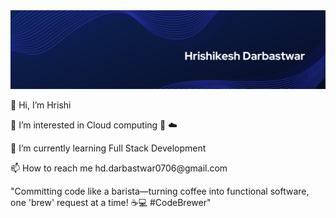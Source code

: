 <img src="banner.png" alt="">
<p>👋 Hi, I’m Hrishi</p>
<p>👀 I’m interested in Cloud computing 🚀 ☁️</p>
<p>🌱 I’m currently learning Full Stack Development</p>
<p>📫 How to reach me hd.darbastwar0706@gmail.com</p>
<p>"Committing code like a barista—turning coffee into functional software, one 'brew' request at a time! ☕💻 #CodeBrewer"</p> 

<!---
hrishi-d-d/hrishi-d-d is a ✨ special ✨ repository because its `README.md` (this file) appears on your GitHub profile.
You can click the Preview link to take a look at your changes.
--->
